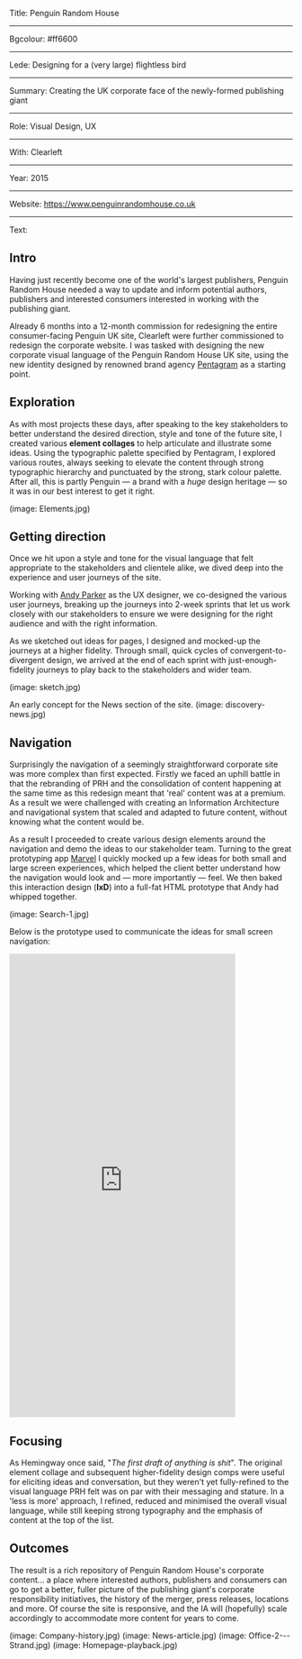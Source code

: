 Title: Penguin Random House

----

Bgcolour: #ff6600

----

Lede: Designing for a (very large) flightless bird

----

Summary: Creating the UK corporate face of the newly-formed publishing giant

----

Role: Visual Design, UX

----

With: Clearleft

----

Year: 2015

----

Website: https://www.penguinrandomhouse.co.uk

----

Text: 

## Intro
Having just recently become one of the world's largest publishers, Penguin Random House needed a way to update and inform potential authors, publishers and interested consumers interested in working with the publishing giant. 

Already 6 months into a 12-month commission for redesigning the entire consumer-facing Penguin UK site, Clearleft were further commissioned to redesign the corporate website.  I was tasked with designing the new corporate visual language of the Penguin Random House UK site, using the new identity designed by renowned brand agency [Pentagram](http://pentagram.com) as a starting point. 

## Exploration
As with most projects these days, after speaking to the key stakeholders to better understand the desired direction, style and tone of the future site, I created various **element collages** to help articulate and illustrate some ideas.  Using the typographic palette specified by Pentagram, I explored various routes, always seeking to elevate the content through strong typographic hierarchy and punctuated by the strong, stark colour palette.  After all, this is partly Penguin &mdash; a brand with a _huge_ design heritage &mdash; so it was in our best interest to get it right.

(image: Elements.jpg)

## Getting direction
Once we hit upon a style and tone for the visual language that felt appropriate to the stakeholders and clientele alike, we dived deep into the experience and user journeys of the site. 

Working with [Andy Parker](http://clearleft.com/is/andy-parker) as the UX designer, we co-designed the various user journeys, breaking up the journeys into 2-week sprints that let us work closely with our stakeholders to ensure we were designing for the right audience and with the right information. 

As we sketched out ideas for pages, I designed and mocked-up the journeys at a higher fidelity.  Through small, quick cycles of convergent-to-divergent design, we arrived at the end of each sprint with just-enough-fidelity journeys to play back to the stakeholders and wider team.  

(image: sketch.jpg)

An early concept for the News section of the site. 
(image: discovery-news.jpg)


## Navigation
Surprisingly the navigation of a seemingly straightforward corporate site was more complex than first expected.  Firstly we faced an uphill battle in that the rebranding of PRH and the consolidation of content happening at the same time as this redesign meant that 'real' content was at a premium.  As a result we were challenged with creating an Information Architecture and navigational system that scaled and adapted to future content, without knowing what the content would be.  

As a result I proceeded to create various design elements around the navigation and demo the ideas to our stakeholder team.  Turning to the great prototyping app [Marvel](http://mavelapp.com) I quickly mocked up a few ideas for both small and large screen experiences, which helped the client better understand how the navigation would look and &mdash;  more importantly &mdash; feel.  We then baked this interaction design (**IxD**) into a full-fat HTML prototype that Andy had whipped together. 

(image: Search-1.jpg)

Below is the prototype used to communicate the ideas for small screen navigation:
<iframe src="https://marvelapp.com/3ja40i?emb=1" width="402" height="823" allowTransparency="true" frameborder="0"></iframe>

## Focusing
As Hemingway once said, "_The first draft of anything is shit_".  The original element collage and subsequent higher-fidelity design comps were useful for eliciting ideas and conversation, but they weren't yet fully-refined to the visual language PRH felt was on par with their messaging and stature.  In a 'less is more' approach, I refined, reduced and minimised the overall visual language, while still keeping strong typography and the emphasis of content at the top of the list.  

## Outcomes
The result is a rich repository of Penguin Random House's corporate content... a place where interested authors, publishers and consumers can go to get a better, fuller picture of the publishing giant's corporate responsibility initiatives, the history of the merger, press releases, locations and more.  Of course the site is responsive, and the IA will (hopefully) scale accordingly to accommodate more content for years to come. 

(image: Company-history.jpg)
(image: News-article.jpg)
(image: Office-2---Strand.jpg)
(image: Homepage-playback.jpg)